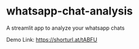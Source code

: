 # whatsapp-chat-analysis
A streamlit app to analyze your whatsapp chats

Demo Link: https://shorturl.at/tABFU
